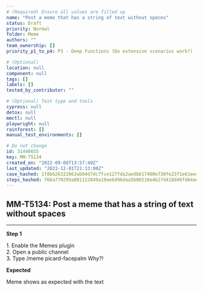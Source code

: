 ```yaml
---
# (Required) Ensure all values are filled up
name: "Post a meme that has a string of text without spaces"
status: Draft
priority: Normal
folder: Meme
authors: ""
team_ownership: []
priority_p1_to_p4: P3 - Deep Functions (Do extensive scenarios work?)

# (Optional)
location: null
component: null
tags: []
labels: []
tested_by_contributor: ""

# (Optional) Test type and tools
cypress: null
detox: null
mmctl: null
playwright: null
rainforest: []
manual_test_environments: []

# Do not change
id: 31446655
key: MM-T5134
created_on: "2022-09-08T13:57:40Z"
last_updated: "2022-12-01T21:13:00Z"
case_hashed: 1f8b626322663ab04d7dc7fce127fda2aedb617400e730fe23f1e61ee464fe4237058066542539749e95cb07f974a339
steps_hashed: f66a770295a081122849a10ee6d96daa5b00218e4b27d418d46fd64adf9ee4a3d5b7e09e7cd92ce8fdca6d22cfe0d226
---
```


<!-- (Auto-generated) Based on frontmatter's "key" and "name" -->

## MM-T5134: Post a meme that has a string of text without spaces

---

**Step 1**

1\. Enable the Memes plugin\
2\. Open a public channel\
3\. Type /meme picard-facepalm Why?!

**Expected**

Meme shows as expected with the text
